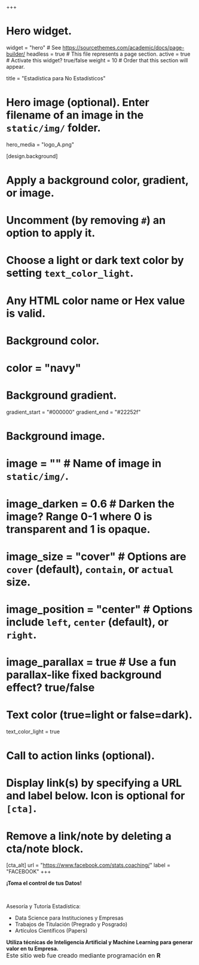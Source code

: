 +++
# Hero widget.
widget = "hero"  # See https://sourcethemes.com/academic/docs/page-builder/
headless = true  # This file represents a page section.
active = true  # Activate this widget? true/false
weight = 10  # Order that this section will appear.

title = "Estadística para No Estadísticos"

# Hero image (optional). Enter filename of an image in the `static/img/` folder.
hero_media = "logo_A.png"

[design.background]
  # Apply a background color, gradient, or image.
  #   Uncomment (by removing `#`) an option to apply it.
  #   Choose a light or dark text color by setting `text_color_light`.
  #   Any HTML color name or Hex value is valid.

  # Background color.
  # color = "navy"
  
  # Background gradient.
  gradient_start = "#000000"
  gradient_end = "#22252f"
  
  # Background image.
  # image = ""  # Name of image in `static/img/`.
  # image_darken = 0.6  # Darken the image? Range 0-1 where 0 is transparent and 1 is opaque.
  # image_size = "cover"  #  Options are `cover` (default), `contain`, or `actual` size.
  # image_position = "center"  # Options include `left`, `center` (default), or `right`.
  # image_parallax = true  # Use a fun parallax-like fixed background effect? true/false
  
  # Text color (true=light or false=dark).
  text_color_light = true

# Call to action links (optional).
#   Display link(s) by specifying a URL and label below. Icon is optional for `[cta]`.
#   Remove a link/note by deleting a cta/note block.
[cta_alt]
  url = "https://www.facebook.com/stats.coaching/"
  label = "FACEBOOK"
+++

**¡Toma el control de tus Datos!**

<br>

Asesoría y Tutoría Estadística:

- Data Science para Instituciones y Empresas
- Trabajos de Titulación (Pregrado y Posgrado)
- Artículos Científicos (Papers) 

**Utiliza técnicas de Inteligencia Artificial y Machine Learning para generar valor en tu Empresa.**
<br>
<font size = "3">Este sitio web fue creado mediante programación en <b>R</b></font> 